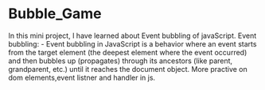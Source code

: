 # Bubble_Game

In this mini project, I have learned about Event bubbling  of javaScript.
Event bubbling: - Event bubbling in JavaScript is a behavior where an event starts from the target element (the deepest element where the event occurred) and then bubbles up (propagates) through its ancestors (like parent, grandparent, etc.) until it reaches the document object.
More practive on dom elements,event listner and handler in js.
